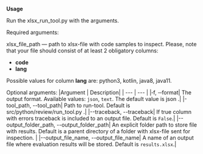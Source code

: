 **Usage**

Run the xlsx_run_tool.py with the arguments.

Required arguments:

xlsx_file_path — path to xlsx-file with code samples to inspect.
Please, note that your file should consist of at least 2 obligatory columns:
- **code** 
- **lang** 

Possible values for column **lang** are: python3, kotlin, java8, java11.

Optional arguments:
|Argument | Description|
| --- | --- |
|‑f, ‑‑format| The output format. Available values: `json`, `text`. The default value is json .|
|-tool_path, --tool_path| Path to run-tool. Default is src/python/review/run_tool.py .|
|--traceback, --traceback| If true column with errors traceback is included to an output file. Default is `False`.|
|--output_folder_path, --output_folder_path| An explicit folder path to store file with results. Default is a parent directory of a folder with xlsx-file sent for inspection. |
|--output_file_name, --output_file_name| A name of an output file where evaluation results will be stored. Default is `results.xlsx`.|